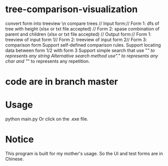 # tree-comparison-visualization
convert form into treeview \n
compare trees  //
Input form://
Form 1: dfs of tree with height (xlsx or txt file accepted)  //
Form 2: spase combination of parent and children (xlsx or txt file accepted) // 
Output form://
Form 1: treeview of input form 1//
Form 2: treeview of input form 2//
Form 3: comparison form
Support self-defined comparison rules. 
Support locating data between form 1/2 with form 3
Support simple search that use "*" to represents any string
        Alternative search method use"." to represents any char and "*" to represents any repetition.
# code are in branch master
# Usage
python main.py
Or click on the .exe file.
# Notice
This program is built for my mother's usage. So the UI and test forms are in Chinese. 

